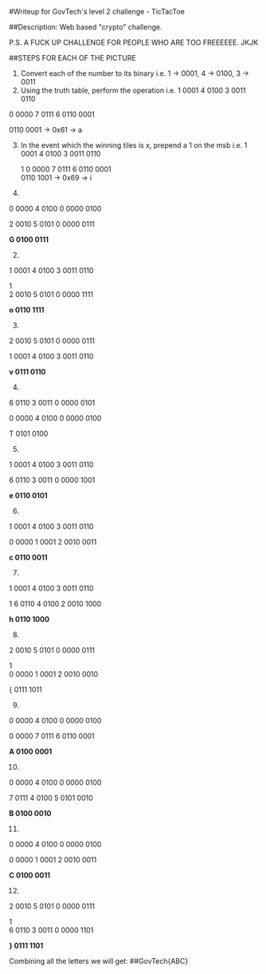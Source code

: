 #Writeup for GovTech's level 2 challenge - TicTacToe 

##Description:
Web based "crypto" challenge.   

P.S. A FUCK UP CHALLENGE FOR PEOPLE WHO ARE TOO FREEEEEE. JKJK 

##STEPS
FOR EACH OF THE PICTURE
1. Convert each of the number to its binary i.e. 1 -> 0001, 4 -> 0100, 3 -> 0011 
2. Using the truth table, perform the operation 
i.e.
 1 0001
 4 0100
 3 0011
   0110

 0 0000
 7 0111
 6 0110
   0001 

0110 0001 -> 0x61 -> a

3. In the event which the winning tiles is x, prepend a 1 on the msb 
i.e.
 1 0001
 4 0100
 3 0011
   0110

   1
 0 0000
 7 0111
 6 0110
   0001  
0110 1001 -> 0x69 -> i

1.

0 0000
4 0100
0 0000
  0100

2 0010
5 0101
0 0000
  0111  
  
**G 0100 0111**

2. 

1 0001
4 0100
3 0011
  0110

  1   
2 0010
5 0101
0 0000
  1111  
  
**o 0110 1111**

3.
  
2 0010
5 0101
0 0000
  0111  

1 0001
4 0100
3 0011
  0110
  
**v 0111 0110**

4. 

6 0110
3 0011
0 0000
  0101

0 0000
4 0100
0 0000
  0100
  
T 0101 0100

5. 

1 0001
4 0100
3 0011
  0110
  
6 0110
3 0011
0 0000
  1001
  
**e 0110 0101**

6. 

1 0001
4 0100
3 0011
  0110
  
0 0000
1 0001
2 0010
  0011
  
**c 0110 0011**

7. 

1 0001
4 0100
3 0011
  0110
  
  1
6 0110
4 0100
2 0010
  1000
    
**h 0110 1000**

8.

2 0010
5 0101
0 0000
  0111 

  1   
0 0000
1 0001
2 0010
  0010

{ 0111 1011

9.

0 0000
4 0100
0 0000
  0100
  
0 0000
7 0111
6 0110
  0001
  
**A 0100 0001**

10. 

0 0000
4 0100
0 0000
  0100
  
7 0111
4 0100
5 0101
  0010
  
**B 0100 0010**

11.

0 0000
4 0100
0 0000
  0100

0 0000
1 0001
2 0010
  0011
  
**C 0100 0011**

12.

2 0010
5 0101
0 0000
  0111
 
  1   
6 0110
3 0011
0 0000
  1101

**} 0111 1101**
 
Combining all the letters we will get:
          ##GovTech{ABC}


